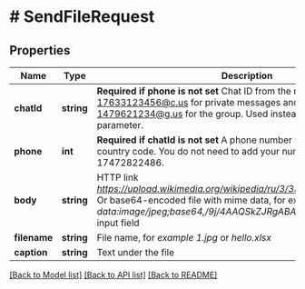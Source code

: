 # # SendFileRequest

## Properties

Name | Type | Description | Notes
------------ | ------------- | ------------- | -------------
**chatId** | **string** | **Required if phone is not set**  Chat ID from the message list. Examples: 17633123456@c.us for private messages and 17680561234-1479621234@g.us for the group. Used instead of the phone parameter. | [optional]
**phone** | **int** | **Required if chatId is not set**  A phone number starting with the country code. You do not need to add your number.   USA example: 17472822486. | [optional]
**body** | **string** | HTTP link *https://upload.wikimedia.org/wikipedia/ru/3/33/NatureCover2001.jpg*  Or base64-encoded file with mime data, for example *data:image/jpeg;base64,/9j/4AAQSkZJRgABAQ...*   File in form-data input field |
**filename** | **string** | File name, for *example 1.jpg* or *hello.xlsx* |
**caption** | **string** | Text under the file | [optional]

[[Back to Model list]](../../README.md#models) [[Back to API list]](../../README.md#endpoints) [[Back to README]](../../README.md)
